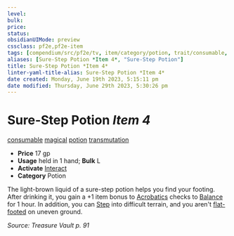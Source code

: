 ```yaml
---
level:
bulk:
price:
status:
obsidianUIMode: preview
cssclass: pf2e,pf2e-item
tags: [compendium/src/pf2e/tv, item/category/potion, trait/consumable, trait/magical, trait/potion, trait/transmutation]
aliases: [Sure-Step Potion *Item 4*, "Sure-Step Potion"]
title: Sure-Step Potion *Item 4*
linter-yaml-title-alias: Sure-Step Potion *Item 4*
date created: Monday, June 19th 2023, 5:15:11 pm
date modified: Thursday, June 29th 2023, 5:30:26 pm
---
```


# Sure-Step Potion *Item 4*

[consumable](rules/traits/consumable.md) [magical](rules/traits/magical.md) [potion](rules/traits/potion.md) [transmutation](rules/traits/transmutation.md)  

- **Price** 17 gp
- **Usage** held in 1 hand; **Bulk** L
- **Activate** [Interact](rules/actions/interact.md)
- **Category** Potion

The light-brown liquid of a sure-step potion helps you find your footing. After drinking it, you gain a +1 item bonus to [Acrobatics](compendium/skills.md#Acrobatics) checks to [Balance](rules/actions/balance.md) for 1 hour. In addition, you can [Step](rules/actions/step.md) into difficult terrain, and you aren't [flat-footed](rules/conditions.md#Flat-footed) on uneven ground.

*Source: Treasure Vault p. 91*
